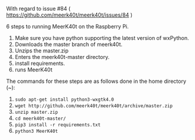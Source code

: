 With regard to issue #84 ( https://github.com/meerk40t/meerk40t/issues/84 )

6 steps to running MeerK40t on the Raspberry Pi.

1. Make sure you have python supporting the latest version of wxPython.
2. Downloads the master branch of meerk40t.
3. Unzips the master.zip
4. Enters the meerk40t-master directory.
5. install requirements.
6. runs MeerK40t

The commands for these steps are as follows done in the home directory (~):

1. ``sudo apt-get install python3-wxgtk4.0``
2. ``wget http://github.com/meerk40t/meerk40t/archive/master.zip``
3. ``unzip master.zip``
4. ``cd meerk40t-master/``
5. ``pip3 install -r requirements.txt``
6. ``python3 MeerK40t``